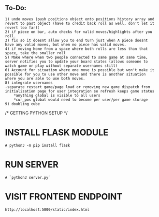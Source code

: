 ## To-Do:
	1) undo moves (push positions object onto positions history array and revert to past object (have to credit back roll as well, don't let it revert too far))
	2) if piece on bar, auto checks for valid moves/highlights after you roll.
	3) fix so it doesnt allow you to end turn just when A piece doesnt have any valid moves, but when no piece has valid moves.
	4) if moving home from a space where both rolls are less than that space, take the smaller roll
	5) Make where when two people connected to same game at same time, server notifies you to update your board states (allows someone to watch game or play without separate usernames still)
	6) Account for situation where one move is possible but won't make it possible for you to use other move and there is another situation where you are able to use both moves.
	8) integrate usernames
	-separate restart game/page load or removing new game dispatch from initialization page for user integration so refresh keeps game status
		*anything global is visible to all users
		*cur_pos global would need to become per user/per game storage
	9) doubling cube

/* GETTING PYTHON SETUP */
# INSTALL FLASK MODULE
	# python3 -m pip install flask
# RUN SERVER
	# `python3 server.py`
# VISIT FRONTEND ENDPOINT
	http://localhost:5000/static/index.html
